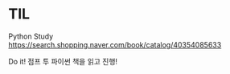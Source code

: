 # TIL
Python Study
https://search.shopping.naver.com/book/catalog/40354085633

Do it! 점프 투 파이썬 책을 읽고 진행!